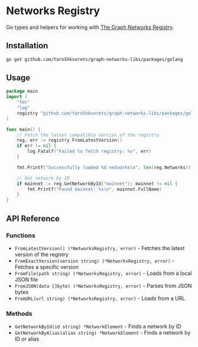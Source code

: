 # Networks Registry

Go types and helpers for working with [The Graph Networks Registry](https://github.com/graphprotocol/networks-registry).

## Installation

```bash
go get github.com/YaroShkvorets/graph-networks-libs/packages/golang
```


## Usage

```go
package main
import (
    "fmt"
    "log"
    registry "github.com/YaroShkvorets/graph-networks-libs/packages/golang/lib"
)

func main() {
    // Fetch the latest compatible version of the registry
    reg, err := registry.FromLatestVersion()
    if err != nil {
        log.Fatalf("Failed to fetch registry: %v", err)
    }

    fmt.Printf("Successfully loaded %d networks\n", len(reg.Networks))

    // Get network by ID
    if mainnet := reg.GetNetworkById("mainnet"); mainnet != nil {
        fmt.Printf("Found mainnet: %s\n", mainnet.FullName)
    }
}
```

## API Reference

### Functions

- `FromLatestVersion() (*NetworksRegistry, error)` - Fetches the latest version of the registry
- `FromExactVersion(version string) (*NetworksRegistry, error)` - Fetches a specific version
- `FromFile(path string) (*NetworksRegistry, error)` - Loads from a local JSON file
- `FromJSON(data []byte) (*NetworksRegistry, error)` - Parses from JSON bytes
- `FromURL(url string) (*NetworksRegistry, error)` - Loads from a URL

### Methods

- `GetNetworkById(id string) *NetworkElement` - Finds a network by ID
- `GetNetworkByAlias(alias string) *NetworkElement` - Finds a network by ID or alias
